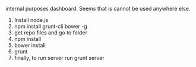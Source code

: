 internal purposes dashboard. Seems that is cannot be used anywhere else.

1. Install node.js
2. npm install grunt-cli bower -g
3. get repo files and go to folder
4. npm install
5. bower install
6. grunt
7. finally, to run server run grunt server

